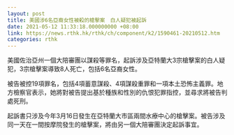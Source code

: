 ```yaml
---
layout: post
title: 美國涉6名亞裔女性被殺的槍擊案　白人疑犯被起訴
date: 2021-05-12 11:33:18.000000000 +08:00
link: https://news.rthk.hk/rthk/ch/component/k2/1590461-20210512.htm
categories: rthk
---
```


美國佐治亞州一個大陪審團以謀殺等罪名，起訴涉及亞特蘭大3宗槍擊案的白人疑犯，3宗槍擊案導致8人死亡，包括6名亞裔女性。

被告被控19項罪名，包括4項蓄意謀殺、4項謀殺重罪和一項本土恐怖主義罪。地方檢察官表示，她將對被告提出基於種族和性別的仇恨犯罪指控，並尋求將被告判處死刑。

起訴書只涉及今年3月16日發生在亞特蘭大市區兩間水療中心的槍擊案。被告涉及同一天在一間按摩院發生的槍擊案，將由另一個大陪審團決定起訴事宜。
